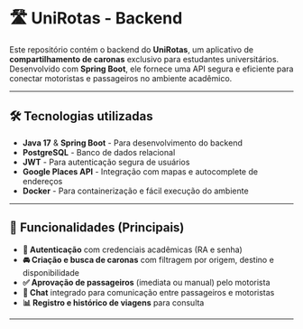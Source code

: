 # 🛣️ **UniRotas - Backend**

Este repositório contém o backend do **UniRotas**, um aplicativo de **compartilhamento de caronas** exclusivo para estudantes universitários. Desenvolvido com **Spring Boot**, ele fornece uma API segura e eficiente para conectar motoristas e passageiros no ambiente acadêmico.

---

## 🛠️ **Tecnologias utilizadas**

- **Java 17** & **Spring Boot** - Para desenvolvimento do backend  
- **PostgreSQL** - Banco de dados relacional  
- **JWT** - Para autenticação segura de usuários  
- **Google Places API** - Integração com mapas e autocomplete de endereços  
- **Docker** - Para containerização e fácil execução do ambiente  

---

## 📌 **Funcionalidades (Principais)**

- **📍 Autenticação** com credenciais acadêmicas (RA e senha)  
- **🚘 Criação e busca de caronas** com filtragem por origem, destino e disponibilidade  
- **✅ Aprovação de passageiros** (imediata ou manual) pelo motorista  
- **💬 Chat** integrado para comunicação entre passageiros e motoristas  
- **📊 Registro e histórico de viagens** para consulta  

---
